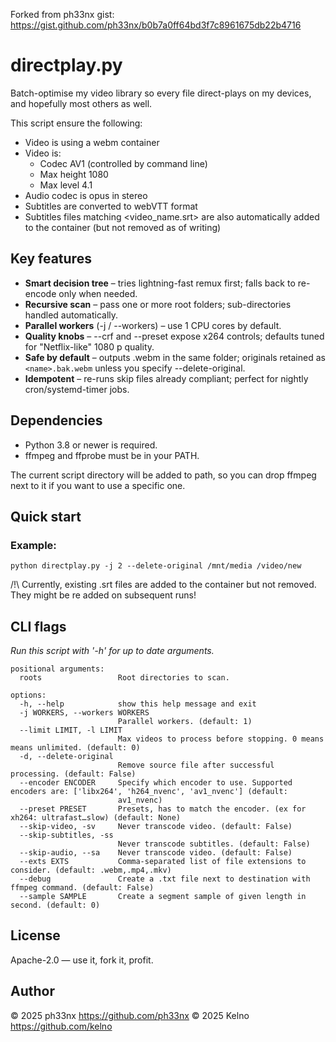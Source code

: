 Forked from ph33nx gist: https://gist.github.com/ph33nx/b0b7a0ff64bd3f7c8961675db22b4716

directplay.py
=============

Batch-optimise my video library so every file direct-plays on my devices, and hopefully most others as well.

This script ensure the following:
- Video is using a webm container
- Video is:
  - Codec AV1 (controlled by command line)
  - Max height 1080
  - Max level 4.1
- Audio codec is opus in stereo
- Subtitles are converted to webVTT format
- Subtitles files matching <video_name.srt> are also automatically added to the container (but not removed as of writing)

Key features
------------

- **Smart decision tree** – tries lightning-fast remux first; falls back to re-encode only when needed.
- **Recursive scan** – pass one or more root folders; sub-directories handled automatically.
- **Parallel workers** (-j / --workers) – use 1 CPU cores by default.
- **Quality knobs** – --crf and --preset expose x264 controls; defaults tuned for "Netflix-like" 1080 p quality.
- **Safe by default** – outputs <name>.webm in the same folder; originals retained as `<name>.bak.webm` unless you specify --delete-original.
- **Idempotent** – re-runs skip files already compliant; perfect for nightly cron/systemd-timer jobs.

Dependencies
------------
- Python 3.8 or newer is required.
- ffmpeg and ffprobe must be in your PATH. 

The current script directory will be added to path, so you can drop ffmpeg next to it if you want to use a specific one.


Quick start
-----------

### Example:   
`python directplay.py -j 2 --delete-original /mnt/media /video/new`

/!\ Currently, existing .srt files are added to the container but not removed. They might be re added on subsequent runs!
 
CLI flags
---------
*Run this script with '-h' for up to date arguments.*

```
positional arguments:
  roots                 Root directories to scan.

options:
  -h, --help            show this help message and exit
  -j WORKERS, --workers WORKERS
                        Parallel workers. (default: 1)
  --limit LIMIT, -l LIMIT
                        Max videos to process before stopping. 0 means means unlimited. (default: 0)
  -d, --delete-original
                        Remove source file after successful processing. (default: False)
  --encoder ENCODER     Specify which encoder to use. Supported encoders are: ['libx264', 'h264_nvenc', 'av1_nvenc'] (default:
                        av1_nvenc)
  --preset PRESET       Presets, has to match the encoder. (ex for xh264: ultrafast…slow) (default: None)
  --skip-video, -sv     Never transcode video. (default: False)
  --skip-subtitles, -ss
                        Never transcode subtitles. (default: False)
  --skip-audio, --sa    Never transcode video. (default: False)
  --exts EXTS           Comma-separated list of file extensions to consider. (default: .webm,.mp4,.mkv)
  --debug               Create a .txt file next to destination with ffmpeg command. (default: False)
  --sample SAMPLE       Create a segment sample of given length in second. (default: 0)
```

License
-------
Apache-2.0 — use it, fork it, profit.

Author
------
© 2025 ph33nx   https://github.com/ph33nx
© 2025 Kelno   https://github.com/kelno
